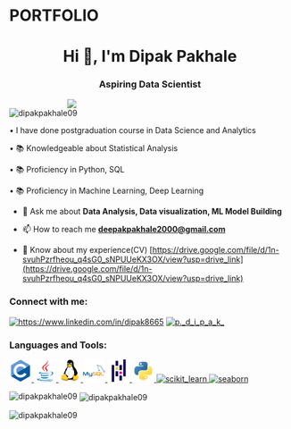 # PORTFOLIO


<h1 align="center">Hi 👋, I'm Dipak Pakhale</h1>
<h3 align="center">Aspiring Data Scientist</h3>
<img align="right" width="400" src="![image](https://github.com/dipakpakhale09/dipakpakhale09/assets/152465143/87618892-b082-467c-a07b-7b624fc2c60b)">

<p align="left"> <img src="https://komarev.com/ghpvc/?username=dipakpakhale09&label=Profile%20views&color=0e75b6&style=flat" alt="dipakpakhale09" /> </p>

•	I have done postgraduation course in Data Science and Analytics

•	📚 Knowledgeable about Statistical Analysis

•	📚 Proficiency in Python, SQL

•	📚 Proficiency in Machine Learning, Deep Learning

- 💬 Ask me about **Data Analysis, Data visualization, ML Model Building**

- 📫 How to reach me **deepakpakhale2000@gmail.com**

- 📄 Know about my experience(CV) [https://drive.google.com/file/d/1n-svuhPzrfheou_q4sG0_sNPUUeKX3OX/view?usp=drive_link](https://drive.google.com/file/d/1n-svuhPzrfheou_q4sG0_sNPUUeKX3OX/view?usp=drive_link)

<h3 align="left">Connect with me:</h3>
<p align="left">
<a href="https://linkedin.com/in/https://www.linkedin.com/in/dipak8665" target="blank"><img align="center" src="https://raw.githubusercontent.com/rahuldkjain/github-profile-readme-generator/master/src/images/icons/Social/linked-in-alt.svg" alt="https://www.linkedin.com/in/dipak8665" height="30" width="40" /></a>
<a href="https://instagram.com/p._d_i_p_a_k_" target="blank"><img align="center" src="https://raw.githubusercontent.com/rahuldkjain/github-profile-readme-generator/master/src/images/icons/Social/instagram.svg" alt="p._d_i_p_a_k_" height="30" width="40" /></a>
</p>

<h3 align="left">Languages and Tools:</h3>
<p align="left"> <a href="https://www.cprogramming.com/" target="_blank" rel="noreferrer"> <img src="https://raw.githubusercontent.com/devicons/devicon/master/icons/c/c-original.svg" alt="c" width="40" height="40"/> </a> <a href="https://www.java.com" target="_blank" rel="noreferrer"> <img src="https://raw.githubusercontent.com/devicons/devicon/master/icons/java/java-original.svg" alt="java" width="40" height="40"/> </a> <a href="https://www.linux.org/" target="_blank" rel="noreferrer"> <img src="https://raw.githubusercontent.com/devicons/devicon/master/icons/linux/linux-original.svg" alt="linux" width="40" height="40"/> </a> <a href="https://www.mysql.com/" target="_blank" rel="noreferrer"> <img src="https://raw.githubusercontent.com/devicons/devicon/master/icons/mysql/mysql-original-wordmark.svg" alt="mysql" width="40" height="40"/> </a> <a href="https://pandas.pydata.org/" target="_blank" rel="noreferrer"> <img src="https://raw.githubusercontent.com/devicons/devicon/2ae2a900d2f041da66e950e4d48052658d850630/icons/pandas/pandas-original.svg" alt="pandas" width="40" height="40"/> </a> <a href="https://www.python.org" target="_blank" rel="noreferrer"> <img src="https://raw.githubusercontent.com/devicons/devicon/master/icons/python/python-original.svg" alt="python" width="40" height="40"/> </a> <a href="https://scikit-learn.org/" target="_blank" rel="noreferrer"> <img src="https://upload.wikimedia.org/wikipedia/commons/0/05/Scikit_learn_logo_small.svg" alt="scikit_learn" width="40" height="40"/> </a> <a href="https://seaborn.pydata.org/" target="_blank" rel="noreferrer"> <img src="https://seaborn.pydata.org/_images/logo-mark-lightbg.svg" alt="seaborn" width="40" height="40"/> </a> </p>

<p><img align="left" src="https://github-readme-stats.vercel.app/api/top-langs?username=dipakpakhale09&show_icons=true&locale=en&layout=compact" alt="dipakpakhale09" /></p>

<p>&nbsp;<img align="center" src="https://github-readme-stats.vercel.app/api?username=dipakpakhale09&show_icons=true&locale=en" alt="dipakpakhale09" /></p>

<p><img align="center" src="https://github-readme-streak-stats.herokuapp.com/?user=dipakpakhale09&" alt="dipakpakhale09" /></p>
